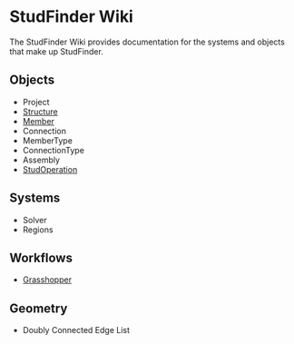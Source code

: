 # StudFinder Wiki

The StudFinder Wiki provides documentation for the systems and objects that make up StudFinder.

## Objects

- Project
- [Structure](./Objects-Structure.md)
- [Member](./Objects-Structure.md)
- Connection
- MemberType
- ConnectionType
- Assembly
- [StudOperation](./Objects-StudOperation.md)

## Systems

- Solver
- Regions


## Workflows

- [Grasshopper](./Workflows-Grasshopper.md)

## Geometry

- Doubly Connected Edge List
